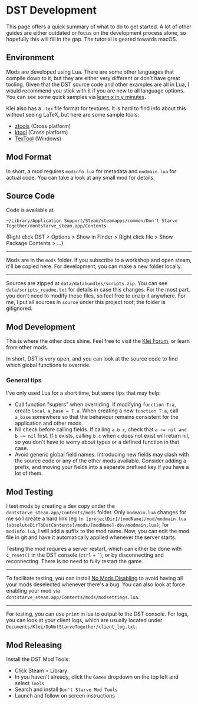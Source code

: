 # DST Development

This page offers a quick summary of what to do to get started.
A lot of other guides are either outdated or focus on the development process alone, so hopefully this will fill in the gap.
The tutorial is geared towards macOS.

## Environment

Mods are developed using Lua. There are some other languages that compile down to it, but they are either very different or don't have great tooling.
Given that the DST source code and other examples are all in Lua, I would recommend you stick with it if you are new to all language options. 
You can see some quick samples via [learn x in y minutes](https://learnxinyminutes.com/docs/lua/).

Klei also has a `.tex` file format for textures. It is hard to find info about this without seeing LaTeX, but here are some sample tools:

* [ztools](https://gitlab.com/Zarklord/ztools) (Cross platform)
* [ktool](https://github.com/nsimplex/ktools) (Cross platform)
* [TexTool](https://github.com/HandsomeMatt/dont-starve-tools) (Windows)

## Mod Format

In short, a mod requires `modinfo.lua` for metadata and `modmain.lua` for actual code.
You can take a look at any small mod for details.

## Source Code

Code is available at

```
~/Library/Application Support/Steam/steamapps/common/Don't Starve Together/dontstarve_steam.app/Contents
```

(Right click DST > Options > Show in Finder > Right click file > Show Package Contents > ...)

---

Mods are in the `mods` folder. If you subscribe to a workshop and open steam, it'll be copied here.
For development, you can make a new folder locally.

---

Sources are zipped at `data/databundles/scripts.zip`. You can see `data/scripts_readme.txt` for details in case this changes.
For the most part, you don't need to modify these files, so feel free to unzip it anywhere. For me, I put all sources in `source` under this project root; the folder is gitignored.

## Mod Development

This is where the other docs shine. 
Feel free to visit the [Klei Forum](https://forums.kleientertainment.com/forums/forum/247-tutorials-and-guides/), or learn from other mods.

In short, DST is very open, and you can look at the source code to find which global functions to override.

### General tips

I've only used Lua for a short time, but some tips that may help:

* Call function "supers" when overriding. If modifying `function T:a`, create `local a_base = T.a`. When creating a new `function T:a`, call `a_base` somewhere so that the behaviour remains consistent for the application and other mods.
* Nil check before calling fields. If calling `a.b.c`, check that `a ~= nil and b ~= nil` first. If `b` exists, calling `b.c` when `c` does not exist will return nil, so you don't have to worry about types or a defined function in that case.
* Avoid generic global field names. Introducing new fields may clash with the source code or any of the other mods available. Consider adding a prefix, and moving your fields into a separate prefixed key if you have a lot of them.

## Mod Testing

I test mods by creating a dev copy under the `dontstarve_steam.app/Contents/mods` folder. 
Only `modmain.lua` changes for me so I create a hard link (eg `ln [projectDir]/[modName]/mod/modmain.lua [absoluteDirToDstContents]/mods/[modName]-dev/modmain.lua)`; for `modinfo.lua`, I will add a suffix to the mod name.
Now, you can edit the mod file in git and have it automatically applied whenever the server starts.

Testing the mod requires a server restart, which can either be done with `c_reset()` in the DST console (`ctrl` + `` ` ``),
or by disconnecting and reconnecting. There is no need to fully restart the game.

---

To facilitate testing, you can install [No Mods Disabling](https://steamcommunity.com/sharedfiles/filedetails/?id=2161677657) to avoid having all your mods deselected whenever there's a bug.
You can also look at force enabling your mod via `dontstarve_steam.app/Contents/mods/modsettings.lua`.

---

For testing, you can use `print` in lua to output to the DST console.
For logs, you can look at your client logs, which are usually located under `Documents/Klei/DoNotStarveTogether/client_log.txt`.

## Mod Releasing

Install the DST Mod Tools:

* Click Steam > Library
* In you haven't already, click the `Games` dropdown on the top left and select `Tools`
* Search and install `Don't Starve Mod Tools`
* Launch and follow on screen instructions
